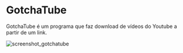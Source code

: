 # GotchaTube
 GotchaTube é um programa que faz download de vídeos do Youtube a partir de um link.

![screenshot_gotchatube](https://user-images.githubusercontent.com/97618574/174690243-6ee808b7-25ac-4d26-8073-7d8d34ab1d54.png)


